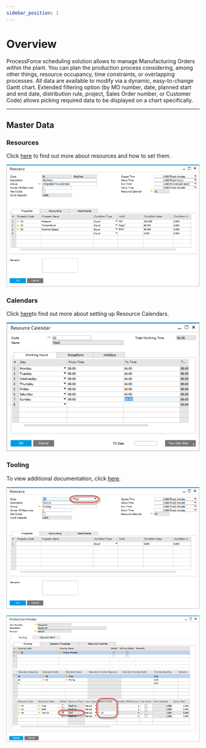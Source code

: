 ```yaml
---
sidebar_position: 1
---
```


# Overview

ProcessForce scheduling solution allows to manage Manufacturing Orders within the plant. You can plan the production process considering, among other things, resource occupancy, time constraints, or overlapping processes. All data are available to modify via a dynamic, easy-to-change Gantt chart. Extended filtering option (by MO number, date, planned start and end date, distribution rule, project, Sales Order number, or Customer Code) allows picking required data to be displayed on a chart specifically.

---

## Master Data

### Resources

Click [here](../routings/resources.md) to find out more about resources and how to set them.

![Resources](./media/overview/resource-main.png)

### Calendars

Click [here](./resource-calendar.md)to find out more about setting up Resource Calendars.

![Resource Calendar](./media/overview/resource-calendar.png)

### Tooling

To view additional documentation, click [here](./resource-calendar.md).

![Resource Tooling](./media/overview/resource-tool.png)

![Resource Tooling](./media/overview/machine-code.png)
